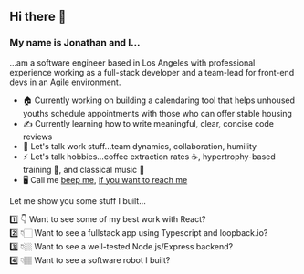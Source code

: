 ## Hi there 👋

### My name is Jonathan and I...

...am a software engineer based in Los Angeles with professional experience working as a full-stack developer and a team-lead for front-end devs in an Agile environment.

- 🏠 Currently working on building a calendaring tool that helps unhoused youths schedule appointments with those who can offer stable housing 
- ✍️ Currently learning how to write meaningful, clear, concise code reviews
- 💬 Let's talk work stuff...team dynamics, collaboration, humility  
- ⚡ Let's talk hobbies...coffee extraction rates ☕, hypertrophy-based training 💪, and classical music 🎻
- 🖥️ Call me [beep me](https://jonathan-butler.herokuapp.com), [if you want to reach me](https://www.youtube.com/watch?v=s8muxst31cw)

Let me show you some stuff I built...

1️⃣ 👇 Want to see some of my best work with React?  
2️⃣ 👇🏻 Want to see a fullstack app using Typescript and loopback.io?  
3️⃣ 👇🏼 Want to see a well-tested Node.js/Express backend?  
4️⃣ 👇🏽 Want to see a software robot I built?  

